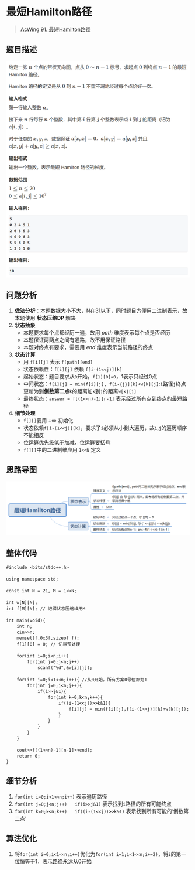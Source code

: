 # 最短Hamilton路径
> [AcWing 91. 最短Hamilton路径](https://www.acwing.com/activity/content/problem/content/1011/)

## 题目描述
![最短Hamilton路径题目](image/最短Hamilton路径题目.png)

## 问题分析
1. **做法分析**：本题数据大小不大，N在31以下，同时题目方便用二进制表示，故本题使用 **状态压缩DP** 解决
2. **状态抽象**
   - 本题要求每个点都经历一遍，故用 *path* 维度表示每个点是否经历
   - 本题保证两两点之间有通路，故不用保证路径
   - 本题对终点有要求，需要用 *end* 维度表示当前路径的终点
3. **状态计算**
   - 用 `f[i][j]` 表示 `f[path][end]`
   - 状态依赖性：`f[i][j]` 依赖 `f[i-(1<<j)][k]` 
   - 起始状态：题目要求从`0`开始，`f[1][0]=0`，1表示只经过0点
   - 中间状态：`f[i][j] = min(f[i][j], f[i-{j}][k]+w[k][j]`:`i`路径`j`终点更新为到**倒数第二点**`k`的距离加`k`到`j`的距离`w[k][j]`
   - 最终状态：`answer = f[(1<<n)-1][n-1]` 表示经过所有点到终点的最短路径
4. **细节处理**
   - `f[][]`要用 $+\infty$ 初始化
   - 状态依赖`f[i-(1<<j)][k]`，要求了`i`必须从小到大遍历，故`i`,`j`的遍历顺序不能相反
   - 位运算优先级低于加减，位运算要括号
   - `f[][]`中的二进制维应用 `1<<N` 定义

## 思路导图
![最短Hamilton路径](image/最短Hamilton路径.png)

## 整体代码
```
#include <bits/stdc++.h>

using namespace std;

const int N = 21, M = 1<<N;

int w[N][N];
int f[M][N]; // 记得状态压缩维用M

int main(void){
    int n;
    cin>>n;
    memset(f,0x3f,sizeof f);
    f[1][0] = 0; // 记得预处理
    
    for(int i=0;i<n;i++)
        for(int j=0;j<n;j++)
            scanf("%d",&w[i][j]);
        
    for(int i=0;i<1<<n;i++){ //从0开始，所有方案0号位都为1
        for(int j=0;j<n;j++){
            if(i>>j&1){
                for(int k=0;k<n;k++){
                    if((i-(1<<j))>>k&1){
                        f[i][j] = min(f[i][j],f[i-(1<<j)][k]+w[k][j]);
                    }
                }
            }
        }
    }
    
    cout<<f[(1<<n)-1][n-1]<<endl;
    return 0;
}
```

## 细节分析
1. `for(int i=0;i<1<<n;i++)` 表示遍历路径
2. `for(int j=0;j<n;j++)   if(i>>j&1)` 表示找到`i`路径的所有可能终点
3. `for(int k=0;k<n;k++)   if((i-(1<<j))>>k&1)` 表示找到所有可能的‘倒数第二点’

## 算法优化
1. 将`for(int i=0;i<1<<n;i++)`优化为`for(int i=1;i<1<<n;i+=2)`，将`i`的第一位恒等于1，表示路径永远从0开始
















